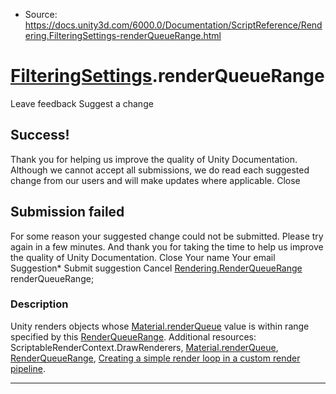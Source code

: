 * Source: https://docs.unity3d.com/6000.0/Documentation/ScriptReference/Rendering.FilteringSettings-renderQueueRange.html

#  [FilteringSettings](https://docs.unity3d.com/6000.0/Documentation/ScriptReference/Rendering.FilteringSettings.html).renderQueueRange
Leave feedback
Suggest a change
## Success!
Thank you for helping us improve the quality of Unity Documentation. Although we cannot accept all submissions, we do read each suggested change from our users and will make updates where applicable.
Close
## Submission failed
For some reason your suggested change could not be submitted. Please <a>try again</a> in a few minutes. And thank you for taking the time to help us improve the quality of Unity Documentation.
Close
Your name Your email Suggestion* Submit suggestion
Cancel
[Rendering.RenderQueueRange](https://docs.unity3d.com/6000.0/Documentation/ScriptReference/Rendering.RenderQueueRange.html) renderQueueRange; 
### Description
Unity renders objects whose [Material.renderQueue](https://docs.unity3d.com/6000.0/Documentation/ScriptReference/Material-renderQueue.html) value is within range specified by this [RenderQueueRange](https://docs.unity3d.com/6000.0/Documentation/ScriptReference/Rendering.RenderQueueRange.html).
Additional resources: ScriptableRenderContext.DrawRenderers, [Material.renderQueue](https://docs.unity3d.com/6000.0/Documentation/ScriptReference/Material-renderQueue.html), [RenderQueueRange](https://docs.unity3d.com/6000.0/Documentation/ScriptReference/Rendering.RenderQueueRange.html), [Creating a simple render loop in a custom render pipeline](https://docs.unity3d.com/6000.0/Documentation/Manual/srp-creating-simple-render-loop.html).
* * *
